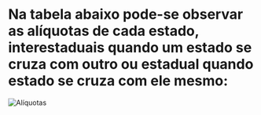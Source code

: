 # Na tabela abaixo pode-se observar as alíquotas de cada estado, interestaduais quando um estado se cruza com outro ou estadual quando estado se cruza com ele mesmo:
 
![Alíquotas](https://image.ibb.co/hJnSte/tabela_aliquota_icms_2018_atualizada.png)
